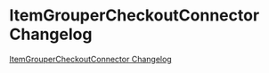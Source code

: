 # ItemGrouperCheckoutConnector Changelog

[ItemGrouperCheckoutConnector Changelog](https://github.com/spryker/ItemGrouperCheckoutConnector/releases)
